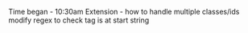 Time began - 10:30am
Extension - how to handle multiple classes/ids
modify regex to check tag is at start string